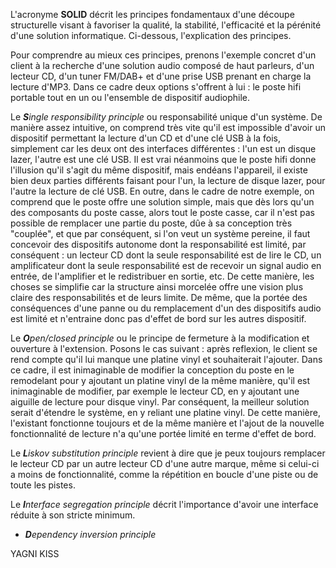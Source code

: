 L'acronyme **SOLID** décrit les principes fondamentaux d'une découpe structurelle visant à favoriser la qualité, la stabilité, l'efficacité et la pérénité d'une solution informatique. Ci-dessous, l'explication des principes. 

Pour comprendre au mieux ces principes, prenons l'exemple concret d'un client à la recherche d'une solution audio composé de haut parleurs, d'un lecteur CD, d'un tuner FM/DAB+ et d'une prise USB prenant en charge la lecture d'MP3. Dans ce cadre deux options s'offrent à lui : le poste hifi portable tout en un ou l'ensemble de dispositif audiophile.

Le _**S**ingle responsibility principle_ ou responsabilité unique d'un système. De manière assez intuitive, on comprend très vite qu'il est impossible d'avoir un dispositif permettant la lecture d'un CD et d'une clé USB à la fois, simplement car les deux ont des interfaces différentes : l'un est un disque lazer, l'autre est une clé USB. Il est vrai néanmoins que le poste hifi donne l'illusion qu'il s'agit du même dispositif, mais endéans l'appareil, il existe bien deux parties différents faisant pour l'un, la lecture de disque lazer, pour l'autre la lecture de clé USB. En outre, dans le cadre de notre exemple, on comprend que le poste offre une solution simple, mais que dès lors qu'un des composants du poste casse, alors tout le poste casse, car il n'est pas possible de remplacer une partie du poste, dûe à sa conception très "couplée", et que par conséquent, si l'on veut un système pereine, il faut concevoir des dispositifs autonome dont la responsabilité est limité, par conséquent : un lecteur CD dont la seule responsabilité est de lire le CD, un amplificateur dont la seule responsabilité est de recevoir un signal audio en entrée, de l'amplifier et le redistribuer en sortie, etc. De cette manière, les choses se simplifie car la structure ainsi morcelée offre une vision plus claire des responsabilités et de leurs limite. De même, que la portée des conséquences d'une panne ou du remplacement d'un des dispositifs audio est limité et n'entraine donc pas d'effet de bord sur les autres dispositif.

Le _**O**pen/closed principle_ ou le principe de fermeture à la modification et ouverture à l'extension. Posons le cas suivant : après reflexion, le client se rend compte qu'il lui manque une platine vinyl et souhaiterait l'ajouter.  Dans ce cadre, il est inimaginable de modifier la conception du poste en le remodelant pour y ajoutant un platine vinyl de la même manière, qu'il est inimaginable de modifier, par exemple le lecteur CD, en y ajoutant une aiguille de lecture pour disque vinyl. Par conséquent, la meilleur solution serait d'étendre le système, en y reliant une platine vinyl. De cette manière, l'existant fonctionne toujours et de la même manière et l'ajout de la nouvelle fonctionnalité de lecture n'a qu'une portée limité en terme d'effet de bord.  

Le _**L**iskov substitution principle_ revient à dire que je peux toujours remplacer le lecteur CD par un autre lecteur CD d'une autre marque, même si celui-ci a moins de fonctionnalité, comme la répétition en boucle d'une piste ou de toute les pistes. 

Le _**I**nterface segregation principle_ décrit l'importance d'avoir une interface réduite à son stricte minimum. 


- _**D**ependency inversion principle_

YAGNI
KISS